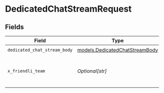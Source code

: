 # DedicatedChatStreamRequest


## Fields

| Field                                                                  | Type                                                                   | Required                                                               | Description                                                            |
| ---------------------------------------------------------------------- | ---------------------------------------------------------------------- | ---------------------------------------------------------------------- | ---------------------------------------------------------------------- |
| `dedicated_chat_stream_body`                                           | [models.DedicatedChatStreamBody](../models/dedicatedchatstreambody.md) | :heavy_check_mark:                                                     | N/A                                                                    |
| `x_friendli_team`                                                      | *Optional[str]*                                                        | :heavy_minus_sign:                                                     | ID of team to run requests as (optional parameter).                    |